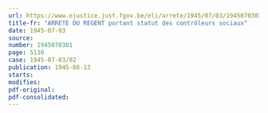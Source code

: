 ```yaml
---
url: https://www.ejustice.just.fgov.be/eli/arrete/1945/07/03/1945070301/justel
title-fr: "ARRETE DU REGENT portant statut des contrôleurs sociaux"
date: 1945-07-03
source:
number: 1945070301
page: 5130
case: 1945-07-03/02
publication: 1945-08-13
starts:
modifies:
pdf-original:
pdf-consolidated:
---
```


